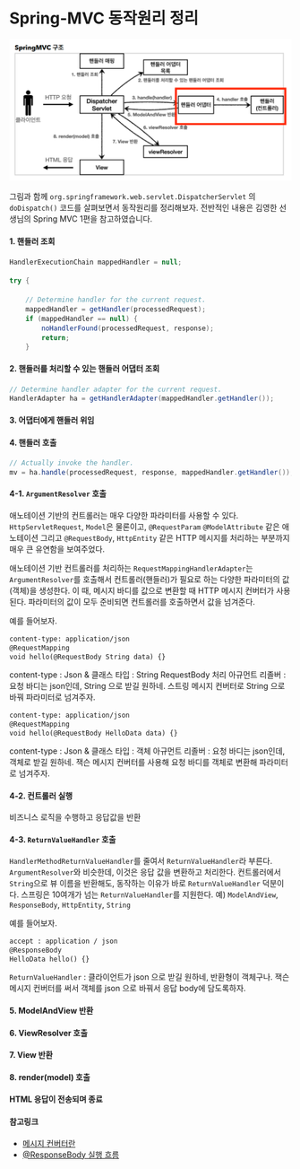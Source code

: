 # Spring-MVC 동작원리 정리

![img.png](img.png)

그림과 함께 `org.springframework.web.servlet.DispatcherServlet` 의 `doDispatch()` 코드를 살펴보면서 동작원리를 정리해보자.
전반적인 내용은 김영한 선생님의 Spring MVC 1편을 참고하였습니다.

#### 1. 핸들러 조회
````java
HandlerExecutionChain mappedHandler = null;
        
try {

    // Determine handler for the current request.
    mappedHandler = getHandler(processedRequest);
    if (mappedHandler == null) {
        noHandlerFound(processedRequest, response);
        return;
    }
````

#### 2. 핸들러를 처리할 수 있는 핸들러 어댑터 조회
````java
// Determine handler adapter for the current request.
HandlerAdapter ha = getHandlerAdapter(mappedHandler.getHandler());
````

#### 3. 어댑터에게 핸들러 위임

#### 4. 핸들러 호출
````java
// Actually invoke the handler.
mv = ha.handle(processedRequest, response, mappedHandler.getHandler());
````

#### 4-1. `ArgumentResolver` 호출
애노테이션 기반의 컨트롤러는 매우 다양한 파라미터를 사용할 수 있다.
`HttpServletRequest`, `Model`은 물론이고,
`@RequestParam` `@ModelAttribute` 같은 애노테이션 그리고
`@RequestBody`, `HttpEntity` 같은 HTTP 메시지를 처리하는 부분까지
매우 큰 유연함을 보여주었다.

애노테이션 기반 컨트롤러를 처리하는 `RequestMappingHandlerAdapter`는
`ArgumentResolver`를 호출해서 컨트롤러(핸들러)가 필요로 하는 다양한 파라미터의 값(객체)을 생성한다.
이 때, 메시지 바디를 값으로 변환할 때 HTTP 메시지 컨버터가 사용된다.
파라미터의 값이 모두 준비되면 컨트롤러를 호출하면서 값을 넘겨준다.


예를 들어보자.
```
content-type: application/json
@RequestMapping
void hello(@RequestBody String data) {}
```
content-type : Json & 클래스 타입 : String
RequestBody 처리 아규먼트 리졸버 : 요청 바디는 json인데, String 으로 받길 원하네.
스트링 메시지 컨버터로 String 으로 바꿔 파라미터로 넘겨주자.

```
content-type: application/json
@RequestMapping
void hello(@RequestBody HelloData data) {}
```
content-type : Json & 클래스 타입 : 객체
아규먼트 리졸버 : 요청 바디는 json인데, 객체로 받길 원하네. 잭슨 메시지 컨버터를 사용해
요청 바디를 객체로 변환해 파라미터로 넘겨주자.

#### 4-2. 컨트롤러 실행
비즈니스 로직을 수행하고 응답값을 반환

#### 4-3. `ReturnValueHandler` 호출
`HandlerMethodReturnValueHandler`를 줄여서 `ReturnValueHandler`라 부른다.
`ArgumentResolver`와 비슷한데, 이것은 응답 값을 변환하고 처리한다.
컨트롤러에서 `String`으로 뷰 이름을 반환해도, 동작하는 이유가 바로 `ReturnValueHandler` 덕분이다.
스프링은 10여개가 넘는 `ReturnValueHandler`를 지원한다.
예) `ModelAndView`, `ResponseBody`, `HttpEntity`, `String`

예를 들어보자.

```
accept : application / json
@ResponseBody
HelloData hello() {}
```
`ReturnValueHandler` : 클라이언트가 json 으로 받길 원하네, 반환형이 객체구나. 잭슨 메시지 컨버터를 써서
객체를 json 으로 바꿔서 응답 body에 담도록하자.

#### 5. ModelAndView 반환
#### 6. ViewResolver 호출
#### 7. View 반환
#### 8. render(model) 호출
#### HTML 응답이 전송되며 종료

#### 참고링크
- [메시지 컨버터란](https://velog.io/@kiwonkim/MVC1-HTTP-메시지-컨버터)
- [@ResponseBody 실행 흐름](https://www.inflearn.com/questions/422763/responsebody인-경우의-실행흐름이-궁금합니다)

